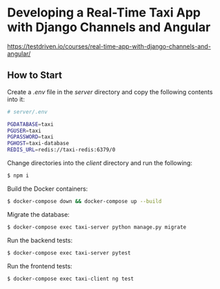 # Developing a Real-Time Taxi App with Django Channels and Angular

https://testdriven.io/courses/real-time-app-with-django-channels-and-angular/

## How to Start

Create a *.env* file in the *server* directory and copy the following contents into it:

```sh
# server/.env

PGDATABASE=taxi
PGUSER=taxi
PGPASSWORD=taxi
PGHOST=taxi-database
REDIS_URL=redis://taxi-redis:6379/0
```

Change directories into the *client* directory and run the following:

```sh
$ npm i
```

Build the Docker containers:

```sh
$ docker-compose down && docker-compose up --build
```

Migrate the database:

```sh
$ docker-compose exec taxi-server python manage.py migrate
```

Run the backend tests:

```sh
$ docker-compose exec taxi-server pytest
```

Run the frontend tests:

```sh
$ docker-compose exec taxi-client ng test
```
